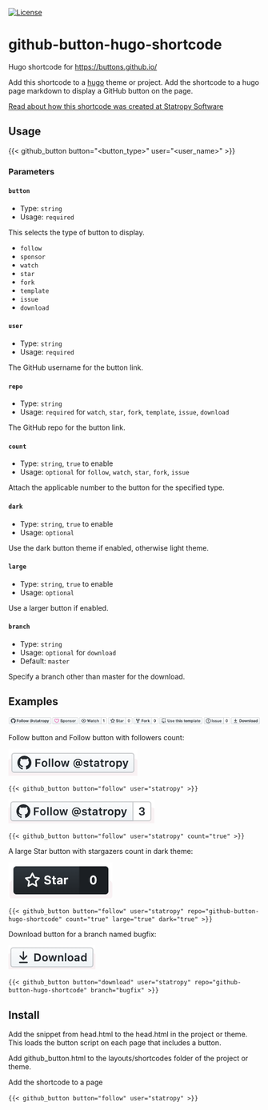 [![License](https://img.shields.io/badge/License-BSD%202--Clause-orange.svg)](https://opensource.org/licenses/BSD-2-Clause)

# github-button-hugo-shortcode

Hugo shortcode for https://buttons.github.io/

Add this shortcode to a [hugo](https://gohugo.io/) theme or project. Add the shortcode to a hugo page markdown to display a GitHub button on the page.

[Read about how this shortcode was created at Statropy Software](https://statropy.com/blog/hugo-shortcode-github-button/)

## Usage

{{< github_button button="<button_type>" user="<user_name>" >}}

### Parameters

#### `button`

- Type: `string`
- Usage: `required`

This selects the type of button to display.

- `follow`
- `sponsor`
- `watch`
- `star`
- `fork`
- `template`
- `issue`
- `download`

#### `user`

- Type: `string`
- Usage: `required`

The GitHub username for the button link.

#### `repo`

- Type: `string`
- Usage: `required` for `watch`, `star`, `fork`, `template`, `issue`, `download`

The GitHub repo for the button link.

#### `count`

- Type: `string`, `true` to enable
- Usage: `optional` for `follow`, `watch`, `star`, `fork`, `issue`

Attach the applicable number to the button for the specified type.

#### `dark`

- Type: `string`, `true` to enable
- Usage: `optional`

Use the dark button theme if enabled, otherwise light theme.

#### `large`

- Type: `string`, `true` to enable
- Usage: `optional`

Use a larger button if enabled.

#### `branch`
 - Type: `string`
 - Usage: `optional` for `download`
 - Default: `master`

Specify a branch other than master for the download.

## Examples

![all the GitHub buttons](/img/github-buttons-all.png)

Follow button and Follow button with followers count:

![follow](/img/follow-button.png)

```
{{< github_button button="follow" user="statropy" >}}
```

![follow and count](/img/follow-count-button.png)

```
{{< github_button button="follow" user="statropy" count="true" >}}
```

A large Star button with stargazers count in dark theme:

![customized star](/img/star-large-dark-count-button.png)

```
{{< github_button button="follow" user="statropy" repo="github-button-hugo-shortcode" count="true" large="true" dark="true" >}}
```

Download button for a branch named bugfix:

![download](/img/download-button.png)

```
{{< github_button button="download" user="statropy" repo="github-button-hugo-shortcode" branch="bugfix" >}}
```

## Install

Add the snippet from head.html to the head.html in the project or theme. This loads the button script on each page that includes a button.

Add github_button.html to the layouts/shortcodes folder of the project or theme.

Add the shortcode to a page

`{{< github_button button="follow" user="statropy" >}}`
